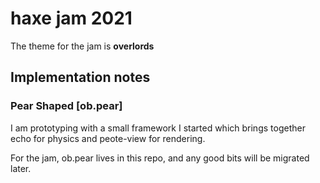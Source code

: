 # haxe jam 2021

The theme for the jam is **overlords**

## Implementation notes

### Pear Shaped [ob.pear]

I am prototyping with a small framework I started which brings together echo for physics and peote-view for rendering.

For the jam, ob.pear lives in this repo, and any good bits will be migrated later.